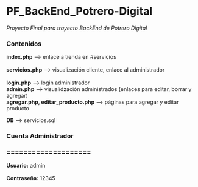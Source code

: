 # PF_BackEnd_Potrero-Digital
*Proyecto Final para trayecto BackEnd de Potrero Digital*

### Contenidos 
**index.php** --> enlace a tienda en #servicios<br />   
**servicios.php** --> visualización cliente, enlace al administrador <br />  
**login.php** --> login administrador <br />
**admin.php** --> visualidzación administrados (enlaces para editar, borrar y agregar) <br />
**agregar.php, editar_producto.php** --> páginas para agregar y editar producto  <br />
  
**DB** --> servicios.sql  
  
### Cuenta Administrador
### ====================
**Usuario:** admin <br />  
**Contraseña:** 12345 <br />
